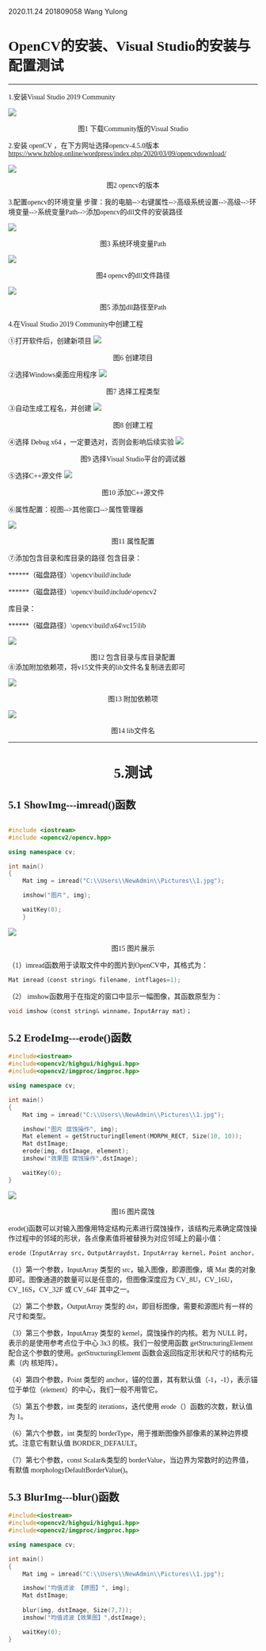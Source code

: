 2020.11.24 201809058  Wang Yulong
<font face = 楷体 >

# OpenCV的安装、Visual Studio的安装与配置测试

----

1.安装Visual Studio 2019 Community

![](Images/Visual%20Studio.png)
<center>图1 下载Community版的Visual Studio</center>

2.安装 openCV ，在下方网址选择opencv-4.5.0版本
https://www.bzblog.online/wordpress/index.php/2020/03/09/opencvdownload/


![](Images/opencv%20download.png)
<center>图2 opencv的版本</center>


3.配置opencv的环境变量
步骤：我的电脑-->右键属性-->高级系统设置-->高级-->环境变量-->系统变量Path-->添加opencv的dll文件的安装路径

![](Images/opencv%20attr.png)
<center>图3 系统环境变量Path</center>

![](Images/Path.png)
<center>图4 opencv的dll文件路径</center>


![](Images/add%20Path.png)
<center>图5 添加dll路径至Path</center>

4.在Visual Studio 2019 Community中创建工程

①打开软件后，创建新项目
![](Images/project1.png)
<center>图6  创建项目</center>

②选择Windows桌面应用程序
![](Images/project2.png)
<center>图7 选择工程类型</center>

③自动生成工程名，并创建
![](Images/project3.png)

<center>图8 创建工程 </center>


④选择 Debug x64 ，一定要选对，否则会影响后续实验
![](Images/VStudio%20attr1.png)
<center>图9 选择Visual Studio平台的调试器</center>

⑤选择C++源文件
![](Images/C++%20source.png)
<center>图10 添加C++源文件</center>


⑥属性配置：视图-->其他窗口-->属性管理器

![](Images/VStudio%20attr2.png)
<center>图11 属性配置</center>

⑦添加包含目录和库目录的路径
包含目录：

******（磁盘路径）\opencv\build\include


******（磁盘路径）\opencv\build\include\opencv2


库目录：

******（磁盘路径）\opencv\build\x64\vc15\lib


![](Images/VStudio%20attr3.png)
<center>图12 包含目录与库目录配置</center>
⑧添加附加依赖项，将v15文件夹的lib文件名复制进去即可

![](Images/VStudio%20attr4.png)
<center>图13 附加依赖项</center>


![](Images/lib%20name.png)
<center>图14 lib文件名</center>

---

# <center>  5.测试 </center> 

## 5.1 ShowImg---imread()函数

```cpp

#include <iostream>
#include <opencv2/opencv.hpp>

using namespace cv;

int main()
{
    Mat img = imread("C:\\Users\\NewAdmin\\Pictures\\1.jpg");

	imshow("图片", img);

	waitKey(0);
    }
```

![](Images/img%20show.png)
<center>图15 图片展示</center>

（1）imread函数用于读取文件中的图片到OpenCV中，其格式为：
```cpp
Mat imread（const string& filename, intflages=1);
```
（2） imshow函数用于在指定的窗口中显示一幅图像，其函数原型为：
```cpp
void imshow（const string& winname，InputArray mat）；
```
## 5.2 ErodeImg---erode()函数

```cpp
#include<iostream>
#include<opencv2/highgui/highgui.hpp>
#include<opencv2/imgproc/imgproc.hpp>

using namespace cv;

int main()
{
	Mat img = imread("C:\\Users\\NewAdmin\\Pictures\\1.jpg");

	imshow("图片 腐蚀操作", img);
	Mat element = getStructuringElement(MORPH_RECT, Size(10, 10));
	Mat dstImage;
	erode(img, dstImage, element);
	imshow("效果图 腐蚀操作",dstImage);

	waitKey(0);
}
```

![](Images/erode%20img.png)
<center>图16 图片腐蚀</center>

erode()函数可以对输入图像用特定结构元素进行腐蚀操作，该结构元素确定腐蚀操作过程中的邻域的形状，各点像素值将被替换为对应邻域上的最小值：
```cpp
erode（InputArray src，OutputArraydst，InputArray kernel，Point anchor，int iterations，int borderType，constScalar& borderValue)
```
（1）第一个参数，InputArray 类型的 src，输入图像，即源图像，填 Mat 类的对象即可。图像通道的数量可以是任意的，但图像深度应为 CV_8U，CV_16U，CV_16S，CV_32F 或 CV_64F 其中之一。

（2）第二个参数，OutputArray 类型的 dst，即目标图像，需要和源图片有一样的尺寸和类型。

（3）第三个参数，InputArray 类型的 kernel，腐蚀操作的内核。若为 NULL 时，表示的是使用参考点位于中心 3x3 的核。我们一般使用函数 getStructuringElement 配合这个参数的使用。getStructuringElement 函数会返回指定形状和尺寸的结构元素（内 核矩阵）。

（4）第四个参数，Point 类型的 anchor，锚的位置，其有默认值（-1，-1），表示锚位于单位（element）的中心，我们一般不用管它。

（5）第五个参数，int 类型的 iterations，迭代使用 erode（）函数的次数，默认值为 1。

（6）第六个参数，int 类型的 borderType，用于推断图像外部像素的某种边界模式。注意它有默认值 BORDER_DEFAULT。

（7）第七个参数，const Scalar&类型的 borderValue，当边界为常数时的边界值，有默值 morphologyDefaultBorderValue()。

## 5.3 BlurImg---blur()函数

```cpp
#include<iostream>
#include<opencv2/highgui/highgui.hpp>
#include<opencv2/imgproc/imgproc.hpp>

using namespace cv;

int main()
{
	Mat img = imread("C:\\Users\\NewAdmin\\Pictures\\1.jpg");

	imshow("均值滤波 【原图】", img);
	Mat dstImage;
	
	blur(img, dstImage, Size(7,7));
	imshow("均值滤波【效果图】",dstImage);

	waitKey(0);
}
```